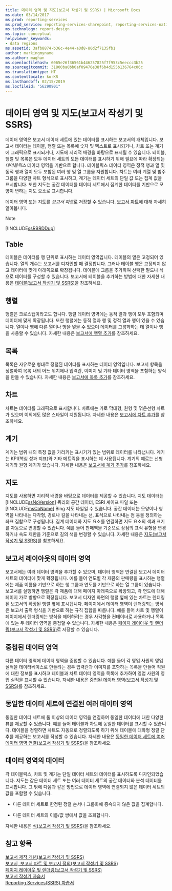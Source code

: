 ```yaml
---
title: 데이터 영역 및 지도(보고서 작성기 및 SSRS) | Microsoft Docs
ms.date: 03/14/2017
ms.prod: reporting-services
ms.prod_service: reporting-services-sharepoint, reporting-services-native
ms.technology: report-design
ms.topic: conceptual
helpviewer_keywords:
- data regions
ms.assetid: 3afb8874-b36c-4e44-a0d8-80d2f7135fb1
author: markingmyname
ms.author: maghan
ms.openlocfilehash: 6065e26f36561b446257825f7f953c5eeccc3b25
ms.sourcegitcommit: 31800ba0bb0af09476e38f6b4d155b136764c06c
ms.translationtype: HT
ms.contentlocale: ko-KR
ms.lasthandoff: 02/15/2019
ms.locfileid: "56290901"
---
```

# <a name="data-regions-and-maps-report-builder-and-ssrs"></a>데이터 영역 및 지도(보고서 작성기 및 SSRS)
  데이터 영역은 보고서 데이터 세트에 있는 데이터를 표시하는 보고서의 개체입니다. 보고서 데이터는 테이블, 행렬 또는 목록에 숫자 및 텍스트로 표시되거나, 차트 또는 계기에 그래픽으로 표시되거나, 지도에 지리적 배경을 바탕으로 표시될 수 있습니다. 테이블, 행렬 및 목록은 모두 데이터 세트의 모든 데이터를 표시하기 위해 필요에 따라 확장되는 *테이블릭스* 데이터 영역을 기반으로 합니다. 테이블릭스 데이터 영역은 정적 행과 열 및 동적 행과 열이 모두 포함된 여러 행 및 열 그룹을 지원합니다. 차트는 여러 계열 및 범주 그룹을 다양한 차트 형식으로 표시하고, 계기는 데이터 세트의 단일 값 또는 집계 값을 표시합니다. 또한 지도는 공간 데이터를 데이터 세트에서 집계한 데이터를 기반으로 모양이 변하는 지도 요소로 표시합니다.  
  
 데이터 영역 또는 지도를 *보고서 파트*로 저장할 수 있습니다. [보고서 파트](../../reporting-services/report-design/report-parts-report-builder-and-ssrs.md)에 대해 자세히 알아봅니다.  
  
> [!NOTE]  
>  [!INCLUDE[ssRBRDDup](../../includes/ssrbrddup-md.md)]  
  
## <a name="table"></a>Table  
 테이블은 데이터를 행 단위로 표시하는 데이터 영역입니다. 테이블의 열은 고정되어 있습니다. 열의 개수는 보고서를 디자인할 때 결정합니다. 그러나 테이블 행은 고정되지 않고 데이터에 맞게 아래쪽으로 확장됩니다. 테이블에 그룹을 추가하여 선택한 필드나 식으로 데이터를 구성할 수 있습니다. 보고서에 테이블을 추가하는 방법에 대한 자세한 내용은 [테이블&#40;보고서 작성기 및 SSRS&#41;](../../reporting-services/report-design/tables-report-builder-and-ssrs.md)을 참조하세요.  
  
## <a name="matrix"></a>행렬  
 행렬은 크로스탭이라고도 합니다. 행렬 데이터 영역에는 동적 열과 행이 모두 포함되며 데이터에 맞게 확장됩니다. 또한 행렬에는 동적 열과 행 및 정적 열과 행이 있을 수 있습니다. 열이나 행에 다른 열이나 행을 넣을 수 있으며 데이터를 그룹화하는 데 열이나 행을 사용할 수 있습니다. 자세한 내용은 [보고서에 행렬 추가](../../reporting-services/report-design/create-a-matrix-report-builder-and-ssrs.md)를 참조하세요.  
  
## <a name="list"></a>목록  
 목록은 자유로운 형태로 정렬된 데이터를 표시하는 데이터 영역입니다. 보고서 항목을 정렬하여 목록 내의 어느 위치에나 입력란, 이미지 및 기타 데이터 영역을 포함하는 양식을 만들 수 있습니다. 자세한 내용은 [보고서에 목록 추가](../../reporting-services/report-design/create-invoices-and-forms-with-lists-report-builder-and-ssrs.md)를 참조하세요.  
  
## <a name="chart"></a>차트  
 차트는 데이터를 그래픽으로 표시합니다. 차트에는 가로 막대형, 원형 및 꺾은선형 차트가 있으며 이외에도 많은 스타일이 지원됩니다. 자세한 내용은 [보고서에 차트 추가](../../reporting-services/report-design/charts-report-builder-and-ssrs.md)를 참조하세요.  
  
## <a name="gauge"></a>계기  
 계기는 범위 내의 특정 값을 가리키는 표시기가 있는 범위로 데이터를 나타냅니다. 계기는 KPI(핵심 성과 지표)와 기타 메트릭을 표시하는 데 사용됩니다. 계기의 예로는 선형 계기와 원형 계기가 있습니다. 자세한 내용은 [보고서에 계기 추가](../../reporting-services/report-design/gauges-report-builder-and-ssrs.md)를 참조하세요.  
  
## <a name="map"></a>지도  
 지도를 사용하면 지리적 배경을 바탕으로 데이터를 제공할 수 있습니다. 지도 데이터는 [!INCLUDE[ssNoVersion](../../includes/ssnoversion-md.md)] 쿼리의 공간 데이터, ESRI 셰이프 파일 또는 [!INCLUDE[msCoName](../../includes/msconame-md.md)] Bing 지도 타일일 수 있습니다. 공간 데이터는 모양이나 영역을 나타내는 다각형, 경로나 길을 나타내는 선, 표식으로 나타내는 점 등을 정의하는 좌표 집합으로 구성됩니다. 집계 데이터와 지도 요소를 연결하면 지도 요소의 색과 크기를 자동으로 변경할 수 있습니다. 예를 들어 판매액을 기준으로 상점의 표식 유형을 변경하거나 속도 제한을 기준으로 길의 색을 변경할 수 있습니다. 자세한 내용은 [지도&#40;보고서 작성기 및 SSRS&#41;](../../reporting-services/report-design/maps-report-builder-and-ssrs.md)를 참조하세요.  
  
## <a name="data-regions-in-the-report-layout"></a>보고서 레이아웃의 데이터 영역  
 보고서에는 여러 데이터 영역을 추가할 수 있으며, 데이터 영역은 연결된 보고서 데이터 세트의 데이터에 맞게 확장됩니다. 예를 들어 연도별 각 제품의 판매량을 표시하는 행렬에는 제품 이름을 기반으로 하는 행 그룹과 연도를 기반으로 하는 열 그룹이 있습니다. 보고서를 실행하면 행렬은 각 제품에 대해 페이지 아래쪽으로 확장되고, 각 연도에 대해 페이지 가로 방향으로 확장됩니다. 보고서 디자인 화면의 행렬 옆에 있는 차트는 렌더링된 보고서의 확장된 행렬 옆에 표시됩니다. 페이지에서 데이터 영역이 렌더링되는 방식은 보고서 출력 형식을 기반으로 하는 규칙 집합을 따릅니다. 예를 들어 차트 및 행렬이 페이지에서 렌더링되는 방식을 제어하려는 경우 사각형을 컨테이너로 사용하거나 목록에 있는 두 데이터 영역을 중첩할 수 있습니다. 자세한 내용은 [페이지 레이아웃 및 렌더링&#40;보고서 작성기 및 SSRS&#41;](../../reporting-services/report-design/page-layout-and-rendering-report-builder-and-ssrs.md)로 저장할 수 있습니다.  
  
## <a name="nested-data-regions"></a>중첩된 데이터 영역  
 다른 데이터 영역에 데이터 영역을 중첩할 수 있습니다. 예를 들어 각 영업 사원의 영업 실적을 데이터베이스로 만들려는 경우 입력란과 이미지를 포함하는 목록을 만들어 직원에 대한 정보를 표시하고 테이블과 차트 데이터 영역을 목록에 추가하여 영업 사원의 영업 실적을 표시할 수 있습니다. 자세한 내용은 [중첩된 데이터 영역&#40;보고서 작성기 및 SSRS&#41;](../../reporting-services/report-design/nested-data-regions-report-builder-and-ssrs.md)를 참조하세요.  
  
## <a name="multiple-data-regions-linked-to-the-same-dataset"></a>동일한 데이터 세트에 연결된 여러 데이터 영역  
 동일한 데이터 세트에 둘 이상의 데이터 영역을 연결하여 동일한 데이터에 대한 다양한 뷰를 제공할 수 있습니다. 예를 들어 테이블과 차트에 동일한 데이터를 표시할 수 있습니다. 테이블을 정렬하면 차트도 자동으로 정렬되도록 하기 위해 테이블에 대화형 정렬 단추를 제공하는 보고서를 작성할 수 있습니다. 자세한 내용은 [동일한 데이터 세트에 여러 데이터 영역 연결&#40;보고서 작성기 및 SSRS&#41;](../../reporting-services/report-design/linking-multiple-data-regions-to-the-same-dataset-report-builder-and-ssrs.md)을 참조하세요.  
  
## <a name="data-for-a-data-region"></a>데이터 영역의 데이터  
 각 테이블릭스, 차트 및 계기는 단일 데이터 세트의 데이터를 표시하도록 디자인되었습니다. 지도는 같은 데이터 세트 또는 여러 데이터 세트의 공간 데이터와 분석 데이터를 표시합니다. 그 밖에 다음과 같은 방법으로 데이터 영역에 연결되지 않은 데이터 세트의 값을 포함할 수 있습니다.  
  
-   다른 데이터 세트로 한정된 정렬 순서나 그룹화에 종속되지 않은 값을 집계합니다.  
  
-   다른 데이터 세트의 이름/값 쌍에서 값을 조회합니다.  
  
 자세한 내용은 [식&#40;보고서 작성기 및 SSRS&#41;](../../reporting-services/report-design/expressions-report-builder-and-ssrs.md)을 참조하세요.  
  
## <a name="see-also"></a>참고 항목  
 [보고서 제작 개념&#40;보고서 작성기 및 SSRS&#41;](../../reporting-services/report-design/report-authoring-concepts-report-builder-and-ssrs.md)   
 [보고서, 보고서 파트 및 보고서 정의&#40;보고서 작성기 및 SSRS&#41;](../../reporting-services/report-design/reports-report-parts-and-report-definitions-report-builder-and-ssrs.md)   
 [페이지 레이아웃 및 렌더링&#40;보고서 작성기 및 SSRS&#41;](../../reporting-services/report-design/page-layout-and-rendering-report-builder-and-ssrs.md)   
 [보고서 작성기 자습서](../../reporting-services/report-builder-tutorials.md)   
 [Reporting Services&#40;SSRS&#41; 자습서](../../reporting-services/reporting-services-tutorials-ssrs.md)  
  
  
